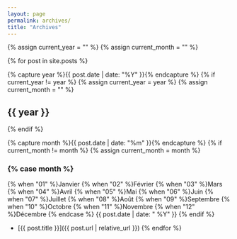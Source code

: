 ```yaml
---
layout: page
permalink: archives/
title: "Archives"
---
```


<!-- http://alanwsmith.com/jekyll-liquid-date-formatting-examples -->

{% assign current_year = "" %}
{% assign current_month = "" %}

{% for post in site.posts %}

  {% capture year %}{{ post.date | date: "%Y" }}{% endcapture %}
  {% if current_year != year %}
    {% assign current_year = year %}
    {% assign current_month = "" %}
## {{ year }}
  {% endif %}

  {% capture month %}{{ post.date | date: "%m" }}{% endcapture %}
  {% if current_month != month %}
    {% assign current_month = month %}
### {% case month %}
  {% when "01" %}Janvier
  {% when "02" %}Février
  {% when "03" %}Mars
  {% when "04" %}Avril
  {% when "05" %}Mai
  {% when "06" %}Juin
  {% when "07" %}Juillet
  {% when "08" %}Août
  {% when "09" %}Septembre
  {% when "10" %}Octobre
  {% when "11" %}Novembre
  {% when "12" %}Décembre
{% endcase %}
{{ post.date | date: " %Y" }}
  {% endif %}

* [{{ post.title }}]({{ post.url | relative_url }})
{% endfor %}

